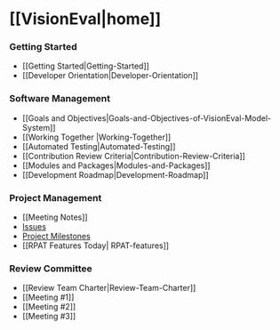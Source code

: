 # [[VisionEval|home]]

### Getting Started
- [[Getting Started|Getting-Started]]
- [[Developer Orientation|Developer-Orientation]]

### Software Management
- [[Goals and Objectives|Goals-and-Objectives-of-VisionEval-Model-System]]
- [[Working Together |Working-Together]]
- [[Automated Testing|Automated-Testing]]
- [[Contribution Review Criteria|Contribution-Review-Criteria]]
- [[Modules and Packages|Modules-and-Packages]]
- [[Development Roadmap|Development-Roadmap]]

### Project Management
 - [[Meeting Notes]]
 - [Issues](https://github.com/gregorbj/VisionEval/issues)
 - [Project Milestones](https://github.com/gregorbj/VisionEval/milestones)
 - [[RPAT Features Today| RPAT-features]]

### Review Committee
 - [[Review Team Charter|Review-Team-Charter]]
 - [[Meeting #1]]
 - [[Meeting #2]]
 - [[Meeting #3]]
